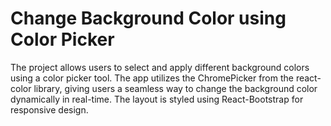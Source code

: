 # Change Background Color using Color Picker

The project allows users to select and apply different background colors using a color picker tool. The app utilizes the ChromePicker from the react-color library, giving users a seamless way to change the background color dynamically in real-time. The layout is styled using React-Bootstrap for responsive design.
